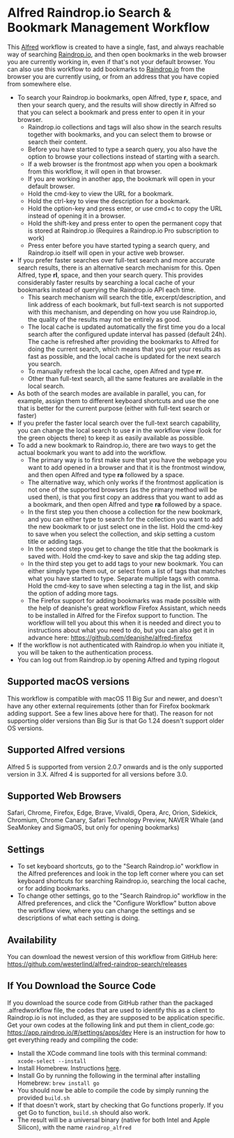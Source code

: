 # Alfred Raindrop.io Search & Bookmark Management Workflow
This [Alfred](https://www.alfredapp.com) workflow is created to have a single, fast, and always reachable way of searching [Raindrop.io](https://raindrop.io), and then open bookmarks in the web browser you are currently working in, even if that's not your default browser.
You can also use this workflow to add bookmarks to [Raindrop.io](https://raindrop.io) from the browser you are currently using, or from an address that you have copied from somewhere else.

- To search your Raindrop.io bookmarks, open Alfred, type **r**, space, and then your search query, and the results will show directly in Alfred so that you can select a bookmark and press enter to open it in your browser.
  - Raindrop.io collections and tags will also show in the search results together with bookmarks, and you can select them to browse or search their content.
  - Before you have started to type a search query, you also have the option to browse your collections instead of starting with a search.
  - If a web browser is the frontmost app when you open a bookmark from this workflow, it will open in that browser.
  - If you are working in another app, the bookmark will open in your default browser.
  - Hold the cmd-key to view the URL for a bookmark.
  - Hold the ctrl-key to view the description for a bookmark.
  - Hold the option-key and press enter, or use cmd+c to copy the URL instead of opening it in a browser.
  - Hold the shift-key and press enter to open the permanent copy that is stored at Raindrop.io (Requires a Raindrop.io Pro subscription to work)
  - Press enter before you have started typing a search query, and Raindrop.io itself will open in your active web browser.
- If you prefer faster searches over full-text search and more accurate search results, there is an alternative search mechanism for this. Open Alfred, type **rl**, space, and then your search query. This provides considerably faster results by searching a local cache of your bookmarks instead of querying the Raindrop.io API each time.
  - This search mechanism will search the title, excerpt/description, and link address of each bookmark, but full-text search is not supported with this mechanism, and depending on how you use Raindrop.io, the quality of the results may not be entirely as good.
  - The local cache is updated automatically the first time you do a local search after the configured update interval has passed (default 24h). The cache is refreshed after providing the bookmarks to Alfred for doing the current search, which means that you get your results as fast as possible, and the local cache is updated for the next search you search.
  - To manually refresh the local cache, open Alfred and type **rr**.
  - Other than full-text search, all the same features are available in the local search.
- As both of the search modes are available in parallel, you can, for example, assign them to different keyboard shortcuts and use the one that is better for the current purpose (either with full-text search or faster)
- If you prefer the faster local search over the full-text search capability, you can change the local search to use **r** in the workflow view (look for the green objects there) to keep it as easily available as possible. 
- To add a new bookmark to Raindrop.io, there are two ways to get the actual bookmark you want to add into the workflow.
    - The primary way is to first make sure that you have the webpage you want to add opened in a browser and that it is the frontmost window, and then open Alfred and type **ra** followed by a space.
    - The alternative way, which only works if the frontmost application is not one of the supported browsers (as the primary method will be used then), is that you first copy an address that you want to add as a bookmark, and then open Alfred and type **ra** followed by a space.
  - In the first step you then choose a collection for the new bookmark, and you can either type to search for the collection you want to add the new bookmark to or just select one in the list. Hold the cmd-key to save when you select the collection, and skip setting a custom title or adding tags.
  - In the second step you get to change the title that the bookmark is saved with. Hold the cmd-key to save and skip the tag adding step.
  - In the third step you get to add tags to your new bookmark. You can either simply type them out, or select from a list of tags that matches what you have started to type. Separate multiple tags with comma. Hold the cmd-key to save when selecting a tag in the list, and skip the option of adding more tags.
  - The Firefox support for adding bookmarks was made possible with the help of deanishe's great workflow Firefox Assistant, which needs to be installed in Alfred for the Firefox support to function. The workflow will tell you about this when it is needed and direct you to instructions about what you need to do, but you can also get it in advance here: https://github.com/deanishe/alfred-firefox
- If the workflow is not authenticated with Raindrop.io when you initiate it, you will be taken to the authentication process.
- You can log out from Raindrop.io by opening Alfred and typing rlogout

## Supported macOS versions
This workflow is compatible with macOS 11 Big Sur and newer, and doesn't have any other external requirements (other than for Firefox bookmark adding support. See a few lines above here for that).
The reason for not supporting older versions than Big Sur is that Go 1.24 doesn't support older OS versions.

## Supported Alfred versions
Alfred 5 is supported from version 2.0.7 onwards and is the only supported version in 3.X.
Alfred 4 is supported for all versions before 3.0.

## Supported Web Browsers
Safari, Chrome, Firefox, Edge, Brave, Vivaldi, Opera, Arc, Orion, Sidekick, Chromium, Chrome Canary, Safari Technology Preview, NAVER Whale (and SeaMonkey and SigmaOS, but only for opening bookmarks)

## Settings
- To set keyboard shortcuts, go to the "Search Raindrop.io" workflow in the Alfred preferences and look in the top left corner where you can set keyboard shortcuts for searching Raindrop.io, searching the local cache, or for adding bookmarks.
- To change other settings, go to the "Search Raindrop.io" workflow in the Alfred preferences, and click the "Configure Workflow" button above the workflow view, where you can change the settings and se descriptions of what each setting is doing.

## Availability
You can download the newest version of this workflow from GitHub here:
https://github.com/westerlind/alfred-raindrop-search/releases

## If You Download the Source Code
If you download the source code from GitHub rather than the packaged .alfredworkflow file, the codes that are used to identify this as a client to Raindrop.io is not included, as they are supposed to be application specific.
Get your own codes at the following link and put them in client_code.go:
https://app.raindrop.io/#/settings/apps/dev
Here is an instruction for how to get everything ready and compiling the code:
- Install the XCode command line tools with this terminal command: `xcode-select --install`
- Install Homebrew. Instructions [here](https://brew.sh/).
- Install Go by running the following in the terminal after installing Homebrew: `brew install go`
- You should now be able to compile the code by simply running the provided `build.sh`
- If that doesn't work, start by checking that Go functions properly. If you get Go to function, `build.sh` should also work.
- The result will be a universal binary (native for both Intel and Apple Silicon), with the name `raindrop_alfred`
